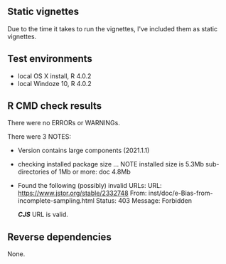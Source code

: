 
## Static vignettes
Due to the time it takes to run the vignettes, I've included
them as static vignettes.

## Test environments
* local OS X install, R 4.0.2
* local Windoze 10, R 4.0.2

## R CMD check results
There were no ERRORs or WARNINGs. 

There were 3 NOTES:

* Version contains large components (2021.1.1)

* checking installed package size ... NOTE
  installed size is  5.3Mb
  sub-directories of 1Mb or more:
    doc   4.8Mb

* Found the following (possibly) invalid URLs:
  URL: https://www.jstor.org/stable/2332748
    From: inst/doc/e-Bias-from-incomplete-sampling.html
    Status: 403
    Message: Forbidden
    
    ***CJS*** URL is valid.
    
## Reverse dependencies
None.